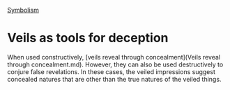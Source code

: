 [Symbolism](Symbolism.md)

# Veils as tools for deception

When used constructively, [veils reveal through concealment](Veils reveal through concealment.md). However, they can also be used destructively to conjure false revelations. In these cases, the veiled impressions suggest concealed natures that are other than the true natures of the veiled things.
